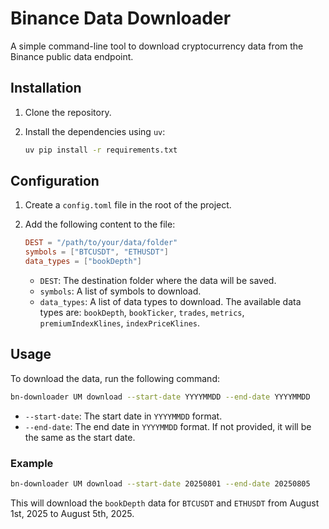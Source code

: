 # Binance Data Downloader

A simple command-line tool to download cryptocurrency data from the Binance public data endpoint.

## Installation

1.  Clone the repository.
2.  Install the dependencies using `uv`:

    ```bash
    uv pip install -r requirements.txt
    ```

## Configuration

1.  Create a `config.toml` file in the root of the project.
2.  Add the following content to the file:

    ```toml
    DEST = "/path/to/your/data/folder"
    symbols = ["BTCUSDT", "ETHUSDT"]
    data_types = ["bookDepth"]
    ```

    -   `DEST`: The destination folder where the data will be saved.
    -   `symbols`: A list of symbols to download.
    -   `data_types`: A list of data types to download. The available data types are: `bookDepth`, `bookTicker`, `trades`, `metrics`, `premiumIndexKlines`, `indexPriceKlines`.

## Usage

To download the data, run the following command:

```bash
bn-downloader UM download --start-date YYYYMMDD --end-date YYYYMMDD
```

-   `--start-date`: The start date in `YYYYMMDD` format.
-   `--end-date`: The end date in `YYYYMMDD` format. If not provided, it will be the same as the start date.

### Example

```bash
bn-downloader UM download --start-date 20250801 --end-date 20250805
```

This will download the `bookDepth` data for `BTCUSDT` and `ETHUSDT` from August 1st, 2025 to August 5th, 2025.
